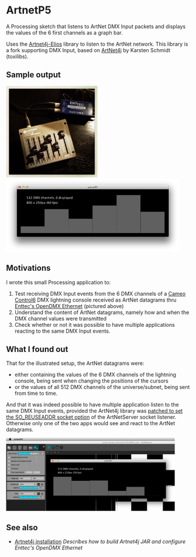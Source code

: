 # ArtnetP5

A Processing sketch that listens to ArtNet DMX Input packets and displays the values of the 6 first channels as a graph bar.

Uses the [Artnet4j-Elios](https://github.com/Eliosoft/artnet4j-elios) library to listen to the ArtNet network. This library is a fork supporting DMX Input, based on [ArtNet4j](https://code.google.com/p/artnet4j/) by Karsten Schmidt (toxilibs).

## Sample output

<img src="docs/images/sample-dmx-console-state.jpg" height="250" title="Control6 lightning console whose cursors state is captured by the Enttec OpenDMX Ethernet box, and dispatched as ArtNet datagrams over Ethernet"/>
<img src="docs/images/sample-matching-artnetp5-display.png" height="200" title="ArtNetP5 Processing application listening to the ArtNet DMX Input datagrams and mirroring the state of the lightning console"/>

## Motivations

I wrote this small Processing application to:

1. Test receiving DMX Input events from the 6 DMX channels of a [Cameo Control6](http://www.cameolight.com/en/products/dmx-controllers/control-6-6-channel-dmx-controller/) DMX lightning console received as ArtNet datagrams thru [Enttec's OpenDMX Ethernet](http://www.enttec.com/ode) (pictured above)
2. Understand the content of ArtNet datagrams, namely how and when the DMX channel values were transmitted
3. Check whether or not it was possible to have multiple applications reacting to the same DMX Input events.

## What I found out

That for the illustrated setup, the ArtNet datagrams were:

* either containing the values of the 6 DMX channels of the lightning console, being sent when changing the positions of the cursors
* or the values of all 512 DMX channels of the universe/subnet, being sent from time to time.
 
And that it was indeed possible to have multiple application listen to the same DMX Input events, provided the ArtNet4j library was [patched to set the SO_REUSEADDR socket option](https://github.com/olange/artnet4j-elios/commit/67f4a3362d602cc97cc5849a13d64fa58124abb3) of the ArtNetServer socket listener. Otherwise only one of the two apps would see and react to the ArtNet datagrams.

<img src="docs/images/madmapper-and-artnetp5-listenining-to-dmx.png" height="200" title="MadMapper and ArtNetP5 listening and reacting both to the same DMX Input ArtNet datagrams"/>

## See also

* [Artnet4j installation](docs/artnet4j-installation.md) _Describes how to build Artnet4j JAR and configure Enttec's OpenDMX Ethernet_
